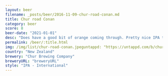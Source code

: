 ```yaml
---
layout: beer
filename: _posts/beer/2016-11-09-chur-road-conan.md
title: Chur road Conan
category: beer
score: 8
beer-date: "2021-01-01"
desc: "Does have a good bit of orange coming through. Pretty nice IPA that isn’t too heavy to have more of"
permalink: /beer/:title.html
img: /img/list/chur-road-conan.jpeguntappd: "https://untappd.com/b/chur-brewing-company-chur-road-conan/4008278"
country: "New Zealand"
brewery: "Chur Brewing Company"
breweryURL: "breweryURL"
style: "IPA - International"
---
```

